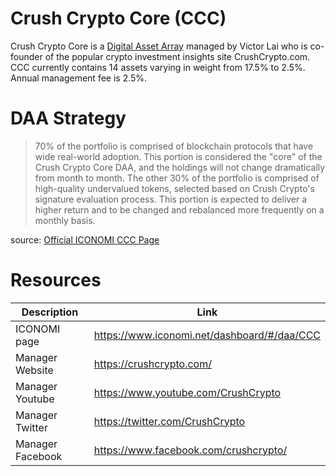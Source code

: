 # Crush Crypto Core (CCC)
Crush Crypto Core is a [Digital Asset Array](../Digital-Asset-Arrays.md) managed by Victor Lai who is co-founder of the popular crypto investment insights site CrushCrypto.com. CCC currently contains 14 assets varying in weight from 17.5% to 2.5%. Annual management fee is 2.5%.

# DAA Strategy
> 70% of the portfolio is comprised of blockchain protocols that have wide real-world adoption. This portion is considered the "core" of the Crush Crypto Core DAA, and the holdings will not change dramatically from month to month. The other 30% of the portfolio is comprised of high-quality undervalued tokens, selected based on Crush Crypto's signature evaluation process. This portion is expected to deliver a higher return and to be changed and rebalanced more frequently on a monthly basis.

source: [Official ICONOMI CCC Page](https://www.iconomi.net/dashboard/#/daa/CCC)

# Resources
Description | Link 
---|---
ICONOMI page | https://www.iconomi.net/dashboard/#/daa/CCC
Manager Website | https://crushcrypto.com/
Manager Youtube | https://www.youtube.com/CrushCrypto
Manager Twitter | https://twitter.com/CrushCrypto
Manager Facebook | https://www.facebook.com/crushcrypto/
